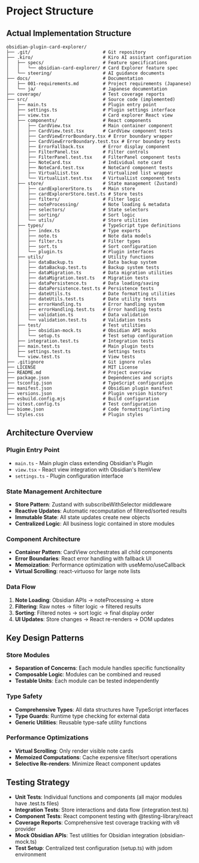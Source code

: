 # Project Structure

## Actual Implementation Structure
```
obsidian-plugin-card-explorer/
├── .git/                           # Git repository
├── .kiro/                          # Kiro AI assistant configuration
│   ├── specs/                      # Feature specifications
│   │   └── obsidian-card-explorer/ # Card Explorer feature spec
│   └── steering/                   # AI guidance documents
├── docs/                           # Documentation
│   ├── 001-requirements.md         # Project requirements (Japanese)
│   └── ja/                         # Japanese documentation
├── coverage/                       # Test coverage reports
├── src/                            # Source code (implemented)
│   ├── main.ts                     # Plugin entry point
│   ├── settings.ts                 # Plugin settings interface
│   ├── view.tsx                    # Card explorer React view
│   ├── components/                 # React components
│   │   ├── CardView.tsx            # Main container component
│   │   ├── CardView.test.tsx       # CardView component tests
│   │   ├── CardViewErrorBoundary.tsx # Error boundary wrapper
│   │   ├── CardViewErrorBoundary.test.tsx # Error boundary tests
│   │   ├── ErrorFallback.tsx       # Error display component
│   │   ├── FilterPanel.tsx         # Filter controls
│   │   ├── FilterPanel.test.tsx    # FilterPanel component tests
│   │   ├── NoteCard.tsx            # Individual note card
│   │   ├── NoteCard.test.tsx       # NoteCard component tests
│   │   ├── VirtualList.tsx         # Virtualized list wrapper
│   │   └── VirtualList.test.tsx    # VirtualList component tests
│   ├── store/                      # State management (Zustand)
│   │   ├── cardExplorerStore.ts    # Main store
│   │   ├── cardExplorerStore.test.ts # Store tests
│   │   ├── filters/                # Filter logic
│   │   ├── noteProcessing/         # Note loading & metadata
│   │   ├── selectors/              # State selectors
│   │   ├── sorting/                # Sort logic
│   │   └── utils/                  # Store utilities
│   ├── types/                      # TypeScript type definitions
│   │   ├── index.ts                # Type exports
│   │   ├── note.ts                 # Note data models
│   │   ├── filter.ts               # Filter types
│   │   ├── sort.ts                 # Sort configuration
│   │   └── plugin.ts               # Plugin interfaces
│   ├── utils/                      # Utility functions
│   │   ├── dataBackup.ts           # Data backup system
│   │   ├── dataBackup.test.ts      # Backup system tests
│   │   ├── dataMigration.ts        # Data migration utilities
│   │   ├── dataMigration.test.ts   # Migration tests
│   │   ├── dataPersistence.ts      # Data loading/saving
│   │   ├── dataPersistence.test.ts # Persistence tests
│   │   ├── dateUtils.ts            # Date formatting utilities
│   │   ├── dateUtils.test.ts       # Date utility tests
│   │   ├── errorHandling.ts        # Error handling system
│   │   ├── errorHandling.test.ts   # Error handling tests
│   │   ├── validation.ts           # Data validation
│   │   └── validation.test.ts      # Validation tests
│   ├── test/                       # Test utilities
│   │   ├── obsidian-mock.ts        # Obsidian API mocks
│   │   └── setup.ts                # Test setup configuration
│   ├── integration.test.ts         # Integration tests
│   ├── main.test.ts                # Main plugin tests
│   ├── settings.test.ts            # Settings tests
│   └── view.test.ts                # View tests
├── .gitignore                      # Git ignore rules
├── LICENSE                         # MIT License
├── README.md                       # Project overview
├── package.json                    # Dependencies and scripts
├── tsconfig.json                   # TypeScript configuration
├── manifest.json                   # Obsidian plugin manifest
├── versions.json                   # Plugin version history
├── esbuild.config.mjs              # Build configuration
├── vitest.config.ts                # Test configuration
├── biome.json                      # Code formatting/linting
└── styles.css                      # Plugin styles
```

## Architecture Overview

### Plugin Entry Point
- `main.ts` - Main plugin class extending Obsidian's Plugin
- `view.tsx` - React view integration with Obsidian's ItemView
- `settings.ts` - Plugin configuration interface

### State Management Architecture
- **Store Pattern**: Zustand with subscribeWithSelector middleware
- **Reactive Updates**: Automatic recomputation of filtered/sorted results
- **Immutable State**: All state updates create new objects
- **Centralized Logic**: All business logic contained in store modules

### Component Architecture
- **Container Pattern**: CardView orchestrates all child components
- **Error Boundaries**: React error handling with fallback UI
- **Memoization**: Performance optimization with useMemo/useCallback
- **Virtual Scrolling**: react-virtuoso for large note lists

### Data Flow
1. **Note Loading**: Obsidian APIs → noteProcessing → store
2. **Filtering**: Raw notes → filter logic → filtered results
3. **Sorting**: Filtered notes → sort logic → final display order
4. **UI Updates**: Store changes → React re-renders → DOM updates

## Key Design Patterns

### Store Modules
- **Separation of Concerns**: Each module handles specific functionality
- **Composable Logic**: Modules can be combined and reused
- **Testable Units**: Each module can be tested independently

### Type Safety
- **Comprehensive Types**: All data structures have TypeScript interfaces
- **Type Guards**: Runtime type checking for external data
- **Generic Utilities**: Reusable type-safe utility functions

### Performance Optimizations
- **Virtual Scrolling**: Only render visible note cards
- **Memoized Computations**: Cache expensive filter/sort operations
- **Selective Re-renders**: Minimize React component updates

## Testing Strategy
- **Unit Tests**: Individual functions and components (all major modules have .test.ts files)
- **Integration Tests**: Store interactions and data flow (integration.test.ts)
- **Component Tests**: React component testing with @testing-library/react
- **Coverage Reports**: Comprehensive test coverage tracking with v8 provider
- **Mock Obsidian APIs**: Test utilities for Obsidian integration (obsidian-mock.ts)
- **Test Setup**: Centralized test configuration (setup.ts) with jsdom environment
